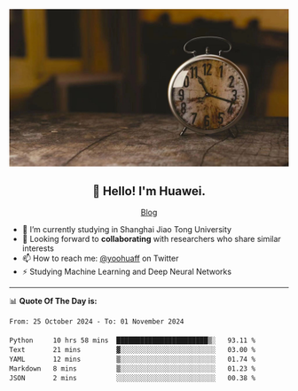 <div align="center">
  <a href="https://github.com/JHW5981">
    <img src="./assets/background.jpg">
  </a>
</div>

<h2 align="center">👋 Hello! I'm Huawei.</h2>
<p align="center">
  <a href="https://blog.csdn.net/Edward__J?spm=1000.2115.3001.5343">Blog</a>
</p>


- 🔭 I’m currently studying in Shanghai Jiao Tong University
- 💬 Looking forward to **collaborating** with researchers who share similar interests
- 📫 How to reach me: [@yoohuaff](https://twitter.com/yoohuaff) on Twitter
- ⚡ Studying Machine Learning and Deep Neural Networks

-------
📊 **Quote Of The Day is:**
<!--START_SECTION:waka-->

```txt
From: 25 October 2024 - To: 01 November 2024

Python     10 hrs 58 mins  ███████████████████████▒░   93.11 %
Text       21 mins         ▓░░░░░░░░░░░░░░░░░░░░░░░░   03.00 %
YAML       12 mins         ▒░░░░░░░░░░░░░░░░░░░░░░░░   01.74 %
Markdown   8 mins          ▒░░░░░░░░░░░░░░░░░░░░░░░░   01.23 %
JSON       2 mins          ░░░░░░░░░░░░░░░░░░░░░░░░░   00.38 %
```

<!--END_SECTION:waka-->
